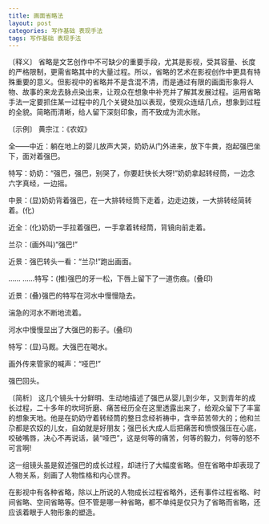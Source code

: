 ```yaml
---
title: 画面省略法
layout: post
categories: 写作基础 表现手法
tags: 写作基础 表现手法
---
```


〔释义〕 省略是文艺创作中不可缺少的重要手段，尤其是影视，受其容量、长度的严格限制，更需省略其中的大量过程。所以，省略的艺术在影视创作中更具有特殊重要的意义。但影视中的省略并不是含混不清，而是通过有限的画面形象将人物、故事的来龙去脉点染出来，让观众在想象中补充并了解其发展过程。运用省略手法一定要抓住某一过程中的几个关键处加以表现，使观众连结几点，想象到过程的全貌。简略而清晰，给人留下深刻印象，而不致成为流水账。

〔示例〕 黄宗江：《农奴》

全——中近：躺在地上的婴儿放声大哭，奶奶从门外进来，放下牛粪，抱起强巴坐下，面对着强巴。

特写：奶奶：“强巴，强巴，别哭了，你要赶快长大呀!”奶奶拿起转经筒，一边念六字真经，一边摇。

中景：(显)奶奶背着强巴，在一大排转经筒下走着，边走边拨，一大排转经简转着。(化)

近全：(化)奶奶一手拉着强巴，一手拿着转经筒，背镜向前走着。

兰尕：(画外叫)“强巴!”

近景：强巴转头一看：“兰尕!”跑出画面。

…… ……特写：(推)强巴的牙一松，下唇上留下了一道伤痕。(叠印)

近景：(叠)强巴的特写在河水中慢慢隐去。

湍急的河水不断地流着。

河水中慢慢显出了大强巴的影子。(叠印)

特写：(显)马厩。大强巴在喝水。

画外传来管家的喊声：“哑巴!”

强巴回头。

〔简析〕 这几个镜头十分鲜明、生动地描述了强巴从婴儿到少年，又到青年的成长过程，二十多年的坎坷折磨、痛苦经历全在这里透露出来了，给观众留下了丰富的想象天地。他是在奶奶守着转经筒的整日念经祈祷中，含辛茹苦带大的；他和兰尕都是农奴的儿女，自幼就是好朋友；强巴长大成人后把痛苦和愤恨强压在心底，咬破嘴唇，决心不再说话，装“哑巴”，这是何等的痛苦，何等的毅力，何等的怒不可言啊!

这一组镜头虽是叙述强巴的成长过程，却进行了大幅度省略。但在省略中却表现了人物关系，刻画了人物性格和内心世界。

在影视中有各种省略，除以上所说的人物成长过程省略外，还有事件过程省略、时间省略、空间省略等。但不管是哪一种省略，都不单纯是仅只为了省略而省略，还应该着眼于人物形象的塑造。 